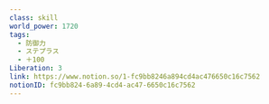 ```yaml
---
class: skill
world_power: 1720
tags:
  - 防御力
  - ステプラス
  - ＋100
Liberation: 3
link: https://www.notion.so/1-fc9bb8246a894cd4ac476650c16c7562
notionID: fc9bb824-6a89-4cd4-ac47-6650c16c7562
---
```

